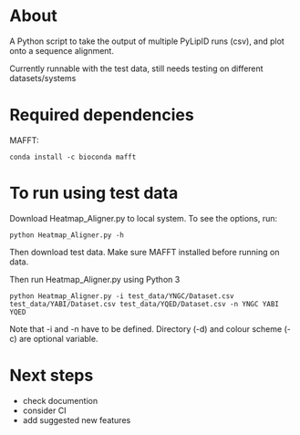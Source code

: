 About
====

A Python script to take the output of multiple PyLipID runs (csv), and plot onto a sequence alignment.

Currently runnable with the test data, still needs testing on different datasets/systems

Required dependencies
====

MAFFT: 
```
conda install -c bioconda mafft
```

To run using test data
====

Download Heatmap_Aligner.py to local system. To see the options, run:

```
python Heatmap_Aligner.py -h
```

Then download test data. Make sure MAFFT installed before running on data.

Then run Heatmap_Aligner.py using Python 3

```
python Heatmap_Aligner.py -i test_data/YNGC/Dataset.csv test_data/YABI/Dataset.csv test_data/YQED/Dataset.csv -n YNGC YABI YQED
```

Note that -i and -n have to be defined. Directory (-d) and colour scheme (-c) are optional variable.

Next steps
====
* check documention
* consider CI
* add suggested new features
